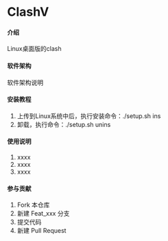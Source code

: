 # ClashV

#### 介绍
Linux桌面版的clash

#### 软件架构
软件架构说明


#### 安装教程

1.  上传到Linux系统中后，执行安装命令：./setup.sh ins
2.  卸载，执行命令：./setup.sh unins

#### 使用说明

1.  xxxx
2.  xxxx
3.  xxxx

#### 参与贡献

1.  Fork 本仓库
2.  新建 Feat_xxx 分支
3.  提交代码
4.  新建 Pull Request
